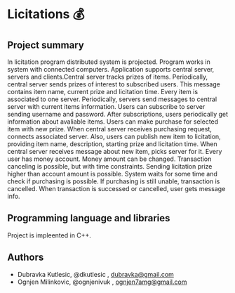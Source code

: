 # Licitations 💰

## Project summary

In licitation program distributed system is projected. Program works in system with connected computers. Application supports central server, servers and clients.Central server tracks prizes of items. Periodically, central server sends prizes of interest to subscribed users. This message contains item name, current prize and licitation time. Every item is associated to one server. Periodically, servers send messages to central server with current items information. Users can subscribe to server sending username and password. After subscriptions, users periodically get information about avaliable items. Users can make purchase for selected item with new prize. When central server receives purchasing request, connects associated server. Also, users can publish new item to licitation, providing item name, description, starting prize and licitation time. When central server receives message about new item, picks server for it. Every user has money account. Money amount can be changed. Transaction canceling is possible, but with time constraints. Sending licitation prize higher than account amount is possible. System waits for some time and check if purchasing is possible. If purchasing is still unable, transaction is cancelled. When transaction is successed or cancelled, user gets message info. 

## Programming language and libraries

Project is impleented in C++.

## Authors 

- Dubravka Kutlesic, @dkutlesic , dubravka@gmail.com 
- Ognjen Milinkovic, @ognjenivuk , ognjen7amg@gmail.com


